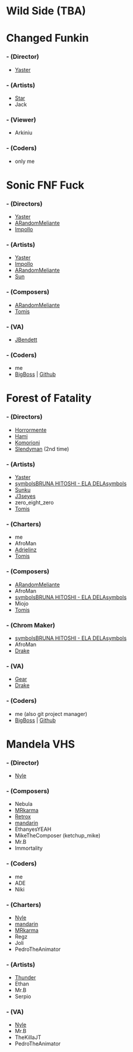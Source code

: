 # Wild Side (TBA)

# Changed Funkin
### - (Director)
- [Yaster](https://twitter.com/YasterWolly)

### - (Artists)
- [Star](https://twitter.com/StarUmbreon1)  
- Jack

### - (Viewer)
- Arkiniu

### - (Coders)
- only me

# Sonic FNF Fuck
### - (Directors)
- [Yaster](https://twitter.com/YasterWolly)
- [ARandomMeliante](https://twitter.com/UmMeliante69lol)
- [Impollo](https://twitter.com/Apollo_X3)

### - (Artists)
- [Yaster](https://twitter.com/YasterWolly)
- [Impollo](https://twitter.com/Apollo_X3)
- [ARandomMeliante](https://twitter.com/UmMeliante69lol)
- [Sun](https://twitter.com/Mimi_or_Sunny)

### - (Composers)
- [ARandomMeliante](https://twitter.com/UmMeliante69lol)
- [Tomis](https://twitter.com/Tomis_Turbando)

### - (VA)
- [JBendett](https://twitter.com/JBendett)

### - (Coders)
- me
- [BigBoss](https://twitter.com/TheBigBoss050)  |  [Github](https://github.com/TheBigB0ss)

# Forest of Fatality 
### - (Directors)
- [Horrormente](https://twitter.com/horrormente)
- [Hami](https://twitter.com/V2Drezim)
- [Komorioni](https://twitter.com/yumekomo_)
- [Slendyman](https://twitter.com/TSlendyman)  (2nd time)
### - (Artists)
- [Yaster](https://twitter.com/YasterWolly)
- [symbolsBRUNA HITOSHI - ELA DELAsymbols](https://twitter.com/BT_Drawings)
- [Sunku](https://twitter.com/ItzSunku)
- [J3seyes](https://twitter.com/B3arzandoyeah)
- zero_eight_zero
- [Tomis](https://twitter.com/Tomis_Turbando)
### - (Charters)
- me
- AfroMan
- [Adrielinz](https://twitter.com/adrielinz)
- [Tomis](https://twitter.com/Tomis_Turbando)

### - (Composers)
- [ARandomMeliante](https://twitter.com/UmMeliante69lol)
- AfroMan
- [symbolsBRUNA HITOSHI - ELA DELAsymbols](https://twitter.com/BT_Drawings)
- Miojo
- [Tomis](https://twitter.com/Tomis_Turbando)

### - (Chrom Maker)
- [symbolsBRUNA HITOSHI - ELA DELAsymbols](https://twitter.com/BT_Drawings)
- AfroMan
- [Drake](https://twitter.com/Twiterfox15)

### - (VA)
- [Gear](https://twitter.com/arthurgod456)
- [Drake](https://twitter.com/Twiterfox15)
### - (Coders)
- me (also git project manager)
- [BigBoss](https://twitter.com/TheBigBoss050)  |  [Github](https://github.com/TheBigB0ss)

# Mandela VHS
### - (Director)
- [Nyle](https://twitter.com/Nyle_Animations)
### - (Composers)
- Nebula
- [MRkarma](https://twitter.com/RkarmaM)
- [Retrox](https://twitter.com/RetroxDoesStuff)
- [mandarin](https://twitter.com/TheMandarinOFC)
- EthanyesYEAH
- MikeTheComposer (ketchup_mike)
- Mr.B
- Immortality
### - (Coders)
- me
- ADE
- Niki
### - (Charters)
- [Nyle](https://twitter.com/Nyle_Animations)
- [mandarin](https://twitter.com/TheMandarinOFC)
- [MRkarma](https://twitter.com/RkarmaM)
- Regz
- Joli
- PedroTheAnimator
### - (Artists)
- [Thunder](https://twitter.com/Thunderr_YT)
- Ethan
- Mr.B
- Serpio
### - (VA)
- [Nyle](https://twitter.com/Nyle_Animations)
- Mr.B
- TheKillaJT
- PedroTheAnimator

